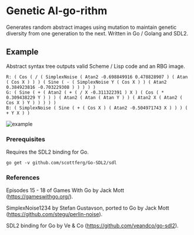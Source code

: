 # Genetic Al-go-rithm

Generates random abstract images using mutation to maintain genetic diversity from one generation to the next. Written in Go / Golang and SDL2.

## Example

Abstract syntax tree outputs valid Scheme / Lisp code and an RBG image.

```
R: ( Cos ( / ( SimplexNoise ( Atan2 -0.698849916 0.478828907 ) ( Atan ( Cos X ) ) ) ( Sine ( - ( SimplexNoise Y ( Cos X ) ) ( Atan2 0.384923816 -0.703229308 ) ) ) ) )
G: ( Sine ( + ( Atan2 ( + ( / X -0.311322391 ) X ) ( Cos ( * 0.309438229 Y ) ) ) ( Atan2 ( Atan ( Atan Y ) ) ( Atan2 X ( Atan2 ( Cos X ) Y ) ) ) ) )
B: ( SimplexNoise ( Sine ( + ( Cos X ) ( Atan2 -0.504971743 X ) ) ) ( + Y X ) )
```

![example](https://i.imgur.com/oMrVQnm.png)

### Prerequisites 

Requires the SDL2 binding for Go.

```
go get -v github.com/scottferg/Go-SDL2/sdl
```

### References

Episodes 15 - 18 of Games With Go by Jack Mott (https://gameswithgo.org/).

SimplexNoise1234 by Stefan Gustavson, ported to Go by Jack Mott (https://github.com/stegu/perlin-noise).

SDL2 binding for Go by Ve & Co (https://github.com/veandco/go-sdl2).
